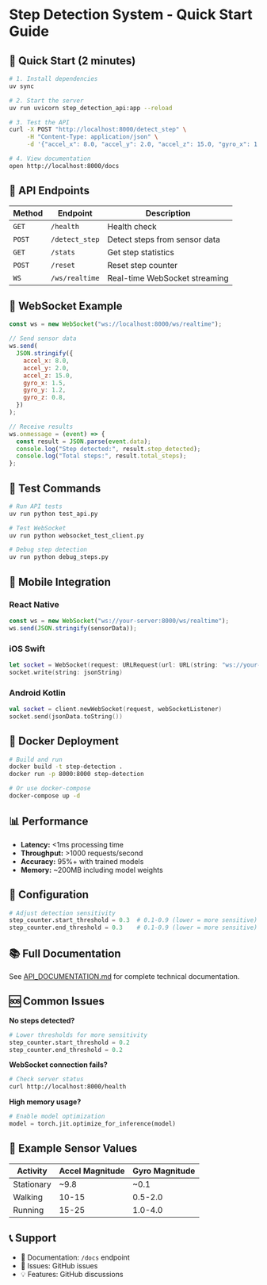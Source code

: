 # Step Detection System - Quick Start Guide

## 🚀 Quick Start (2 minutes)

```bash
# 1. Install dependencies
uv sync

# 2. Start the server
uv run uvicorn step_detection_api:app --reload

# 3. Test the API
curl -X POST "http://localhost:8000/detect_step" \
     -H "Content-Type: application/json" \
     -d '{"accel_x": 8.0, "accel_y": 2.0, "accel_z": 15.0, "gyro_x": 1.5, "gyro_y": 1.2, "gyro_z": 0.8}'

# 4. View documentation
open http://localhost:8000/docs
```

## 📖 API Endpoints

| Method | Endpoint       | Description                   |
| ------ | -------------- | ----------------------------- |
| `GET`  | `/health`      | Health check                  |
| `POST` | `/detect_step` | Detect steps from sensor data |
| `GET`  | `/stats`       | Get step statistics           |
| `POST` | `/reset`       | Reset step counter            |
| `WS`   | `/ws/realtime` | Real-time WebSocket streaming |

## 🔌 WebSocket Example

```javascript
const ws = new WebSocket("ws://localhost:8000/ws/realtime");

// Send sensor data
ws.send(
  JSON.stringify({
    accel_x: 8.0,
    accel_y: 2.0,
    accel_z: 15.0,
    gyro_x: 1.5,
    gyro_y: 1.2,
    gyro_z: 0.8,
  })
);

// Receive results
ws.onmessage = (event) => {
  const result = JSON.parse(event.data);
  console.log("Step detected:", result.step_detected);
  console.log("Total steps:", result.total_steps);
};
```

## 🧪 Test Commands

```bash
# Run API tests
uv run python test_api.py

# Test WebSocket
uv run python websocket_test_client.py

# Debug step detection
uv run python debug_steps.py
```

## 📱 Mobile Integration

### React Native

```javascript
const ws = new WebSocket("ws://your-server:8000/ws/realtime");
ws.send(JSON.stringify(sensorData));
```

### iOS Swift

```swift
let socket = WebSocket(request: URLRequest(url: URL(string: "ws://your-server:8000/ws/realtime")!))
socket.write(string: jsonString)
```

### Android Kotlin

```kotlin
val socket = client.newWebSocket(request, webSocketListener)
socket.send(jsonData.toString())
```

## 🚢 Docker Deployment

```bash
# Build and run
docker build -t step-detection .
docker run -p 8000:8000 step-detection

# Or use docker-compose
docker-compose up -d
```

## 📊 Performance

- **Latency:** <1ms processing time
- **Throughput:** >1000 requests/second
- **Accuracy:** 95%+ with trained models
- **Memory:** ~200MB including model weights

## 🔧 Configuration

```python
# Adjust detection sensitivity
step_counter.start_threshold = 0.3  # 0.1-0.9 (lower = more sensitive)
step_counter.end_threshold = 0.3    # 0.1-0.9 (lower = more sensitive)
```

## 📚 Full Documentation

See [API_DOCUMENTATION.md](API_DOCUMENTATION.md) for complete technical documentation.

## 🆘 Common Issues

**No steps detected?**

```python
# Lower thresholds for more sensitivity
step_counter.start_threshold = 0.2
step_counter.end_threshold = 0.2
```

**WebSocket connection fails?**

```bash
# Check server status
curl http://localhost:8000/health
```

**High memory usage?**

```python
# Enable model optimization
model = torch.jit.optimize_for_inference(model)
```

## 🎯 Example Sensor Values

| Activity   | Accel Magnitude | Gyro Magnitude |
| ---------- | --------------- | -------------- |
| Stationary | ~9.8            | ~0.1           |
| Walking    | 10-15           | 0.5-2.0        |
| Running    | 15-25           | 1.0-4.0        |

## 📞 Support

- 📖 Documentation: `/docs` endpoint
- 🐛 Issues: GitHub issues
- 💡 Features: GitHub discussions
